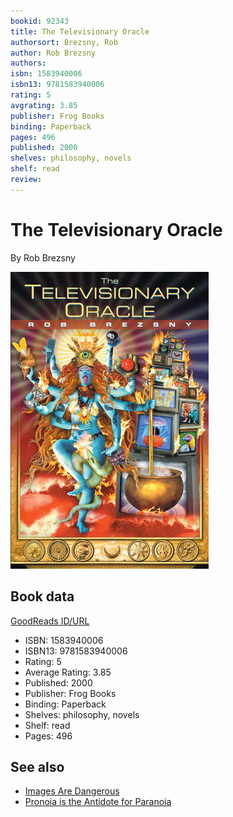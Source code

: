 ```yaml
---
bookid: 92343
title: The Televisionary Oracle
authorsort: Brezsny, Rob
author: Rob Brezsny
authors: 
isbn: 1583940006
isbn13: 9781583940006
rating: 5
avgrating: 3.85
publisher: Frog Books
binding: Paperback
pages: 496
published: 2000
shelves: philosophy, novels
shelf: read
review: 
---
```


# The Televisionary Oracle

By Rob Brezsny

![](../../assets/bookcovers/1363265090l/92343.jpg)

## Book data

[GoodReads ID/URL](https://www.goodreads.com/book/show/92343)

- ISBN: 1583940006
- ISBN13: 9781583940006
- Rating: 5
- Average Rating: 3.85
- Published: 2000
- Publisher: Frog Books
- Binding: Paperback
- Shelves: philosophy, novels
- Shelf: read
- Pages: 496


## See also

- [Images Are Dangerous](Images_Are_Dangerous.md)
- [Pronoia is the Antidote for Paranoia](Pronoia_is_the_Antidote_for_Paranoia-_How_the_Whole_World_is_Conspiring_to_Shower_You_With_Blessings.md)
